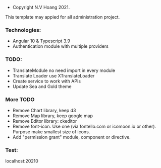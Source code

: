 * Copyright N.V Hoang 2021.

This template may appied for all administration project.

### Technologies:

- Angular 10 & Typescript 3.9
- Authentication module with multiple providers

### TODO:
- TranslateModule no need import in every module
- Translate Loader use XTranslateLoader
- Create service to work with APIs
- Update Sea and Gold theme

### More TODO
* Remove Chart library, keep d3
* Remove Map library, keep google map
* Remove Editor library: ckeditor
* Remove font-icon. Use one (via fontello.com or icomoon.io or other). Purpose make smallest size of icons. 
* Add "permission grant" module, component or directive.

### Test:
localhost:20210

